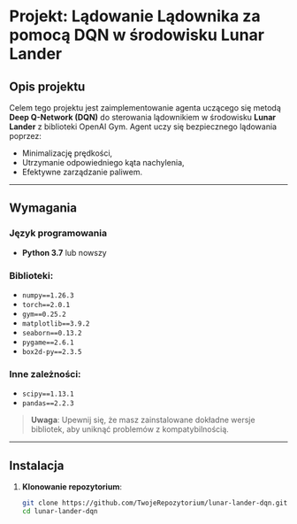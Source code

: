 # Projekt: Lądowanie Lądownika za pomocą DQN w środowisku Lunar Lander

## Opis projektu
Celem tego projektu jest zaimplementowanie agenta uczącego się metodą **Deep Q-Network (DQN)** do sterowania lądownikiem w środowisku **Lunar Lander** z biblioteki OpenAI Gym. Agent uczy się bezpiecznego lądowania poprzez:
- Minimalizację prędkości,
- Utrzymanie odpowiedniego kąta nachylenia,
- Efektywne zarządzanie paliwem.

---

## Wymagania

### Język programowania
- **Python 3.7** lub nowszy

### Biblioteki:
- `numpy==1.26.3`
- `torch==2.0.1`
- `gym==0.25.2`
- `matplotlib==3.9.2`
- `seaborn==0.13.2`
- `pygame==2.6.1`
- `box2d-py==2.3.5`

### Inne zależności:
- `scipy==1.13.1`
- `pandas==2.2.3`

> **Uwaga**: Upewnij się, że masz zainstalowane dokładne wersje bibliotek, aby uniknąć problemów z kompatybilnością.

---

## Instalacja

1. **Klonowanie repozytorium**:
   ```bash
   git clone https://github.com/TwojeRepozytorium/lunar-lander-dqn.git
   cd lunar-lander-dqn
